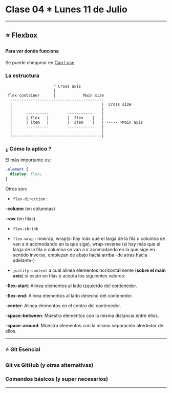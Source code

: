 # Clase 04 * Lunes 11 de Julio

---

## :star:  Flexbox

#### Para ver donde funciona

Se puede chequear en [Can I use](https://caniuse.com/?search=flexbox)


### La estructura

``` 
                     ^ Cross axis
                     |
 flex container      |            Main size
  -----------------------------------------
  |                                       |  Cross size
  |                                       |
  |      ----------        -----------    |
  |      | flex   |        |  flex    |   |
  |      | item   |        |  item    |   | ----- >Main axis
  |      ----------        ------------   |
  |                                       |
  |---------------------------------------|

```
### ¿ Cómo lo aplico ?

El más importante es:

```CSS
.element {
  display: flex;
}
```

Otros son:

- ```flex-direction``` : 

-**column** (en columnas)

-**row** (en filas)

- ```flex-shrink```

- ```flex-wrap``` : nowrap, wrap(si hay más que el larga de la fila o columna se van a ir acomodando en la que sige), wrap-reverse (si hay más que el larga de la fila o columna se van a ir acomodando en la que sige en sentido inverso, empiezan de abajo hacia arriba -de atras hacia adelante-)

- ```justify-content``` a cual alinea elementos horizontalmente (**sobre el main axis**) si están en filas y acepta los siguientes valores:

-**flex-start**: Alinea elementos al lado izquierdo del contenedor.

-**flex-end**: Alinea elementos al lado derecho del contenedor.

-**center**: Alinea elementos en el centro del contenedor.

-**space-between**: Muestra elementos con la misma distancia entre ellos.

-**space-around**: Muestra elementos con la misma separación alrededor de ellos.

---

### :star: Git Esencial

### Git vs GitHub (y otras alternativas)

### Comandos básicos (y super necesarios)


---
